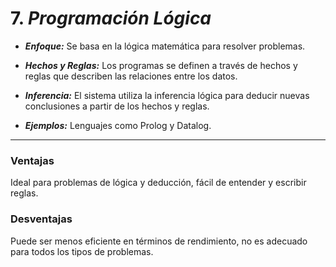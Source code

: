 # 7. *Programación Lógica*

- ***Enfoque:*** Se basa en la lógica matemática para resolver problemas.

- ***Hechos y Reglas:*** Los programas se definen a través de hechos y reglas que describen las relaciones entre los datos.

- ***Inferencia:*** El sistema utiliza la inferencia lógica para deducir nuevas conclusiones a partir de los hechos y reglas.

- ***Ejemplos:*** Lenguajes como Prolog y Datalog.
---
### Ventajas
Ideal para problemas de lógica y deducción, fácil de entender y escribir reglas.
### Desventajas
Puede ser menos eficiente en términos de rendimiento, no es adecuado para todos los tipos de problemas.